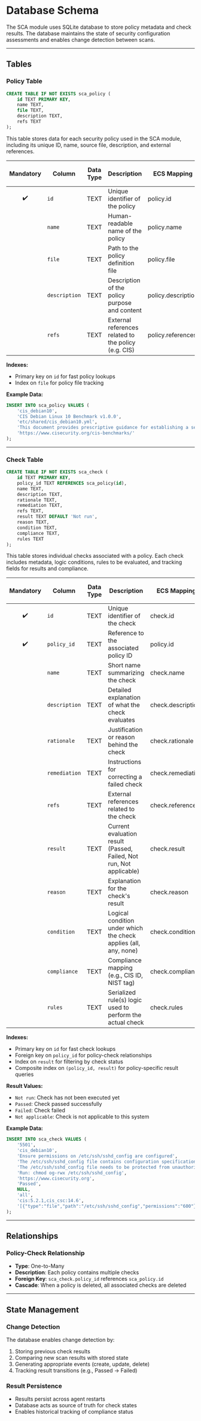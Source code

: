 # Database Schema

The SCA module uses SQLite database to store policy metadata and check results. The database maintains the state of security configuration assessments and enables change detection between scans.

---

## Tables

### Policy Table

```sql
CREATE TABLE IF NOT EXISTS sca_policy (
    id TEXT PRIMARY KEY,
    name TEXT,
    file TEXT,
    description TEXT,
    refs TEXT
);
```

This table stores data for each security policy used in the SCA module, including its unique ID, name, source file, description, and external references.

| Mandatory | Column        | Data Type | Description                                           | ECS Mapping | ECS Data Type |
| :-------: | ------------- | --------- | ----------------------------------------------------- | ----------- | ------------- |
|     ✔️    | `id`          | TEXT      | Unique identifier of the policy                      | policy.id   | keyword       |
|           | `name`        | TEXT      | Human-readable name of the policy                    | policy.name | keyword       |
|           | `file`        | TEXT      | Path to the policy definition file                   | policy.file | keyword       |
|           | `description` | TEXT      | Description of the policy purpose and content        | policy.description | text    |
|           | `refs`        | TEXT      | External references related to the policy (e.g. CIS) | policy.references | keyword  |

**Indexes:**
- Primary key on `id` for fast policy lookups
- Index on `file` for policy file tracking

**Example Data:**
```sql
INSERT INTO sca_policy VALUES (
    'cis_debian10',
    'CIS Debian Linux 10 Benchmark v1.0.0',
    'etc/shared/cis_debian10.yml',
    'This document provides prescriptive guidance for establishing a secure configuration posture for Debian Linux 10',
    'https://www.cisecurity.org/cis-benchmarks/'
);
```

---

### Check Table

```sql
CREATE TABLE IF NOT EXISTS sca_check (
    id TEXT PRIMARY KEY,
    policy_id TEXT REFERENCES sca_policy(id),
    name TEXT,
    description TEXT,
    rationale TEXT,
    remediation TEXT,
    refs TEXT,
    result TEXT DEFAULT 'Not run',
    reason TEXT,
    condition TEXT,
    compliance TEXT,
    rules TEXT
);
```

This table stores individual checks associated with a policy. Each check includes metadata, logic conditions, rules to be evaluated, and tracking fields for results and compliance.

| Mandatory | Column        | Data Type | Description                                                               | ECS Mapping | ECS Data Type |
| :-------: | ------------- | --------- | ------------------------------------------------------------------------- | ----------- | ------------- |
|     ✔️    | `id`          | TEXT      | Unique identifier of the check                                           | check.id    | keyword       |
|     ✔️    | `policy_id`   | TEXT      | Reference to the associated policy ID                                    | policy.id   | keyword       |
|           | `name`        | TEXT      | Short name summarizing the check                                         | check.name  | keyword       |
|           | `description` | TEXT      | Detailed explanation of what the check evaluates                         | check.description | text    |
|           | `rationale`   | TEXT      | Justification or reason behind the check                                 | check.rationale | text      |
|           | `remediation` | TEXT      | Instructions for correcting a failed check                               | check.remediation | text    |
|           | `refs`        | TEXT      | External references related to the check                                 | check.references | keyword  |
|           | `result`      | TEXT      | Current evaluation result (Passed, Failed, Not run, Not applicable)      | check.result | keyword      |
|           | `reason`      | TEXT      | Explanation for the check's result                                       | check.reason | text         |
|           | `condition`   | TEXT      | Logical condition under which the check applies (all, any, none)        | check.condition | keyword    |
|           | `compliance`  | TEXT      | Compliance mapping (e.g., CIS ID, NIST tag)                             | check.compliance | keyword   |
|           | `rules`       | TEXT      | Serialized rule(s) logic used to perform the actual check               | check.rules | text          |

**Indexes:**
- Primary key on `id` for fast check lookups
- Foreign key on `policy_id` for policy-check relationships
- Index on `result` for filtering by check status
- Composite index on `(policy_id, result)` for policy-specific result queries

**Result Values:**
- `Not run`: Check has not been executed yet
- `Passed`: Check passed successfully
- `Failed`: Check failed
- `Not applicable`: Check is not applicable to this system

**Example Data:**
```sql
INSERT INTO sca_check VALUES (
    '5501',
    'cis_debian10',
    'Ensure permissions on /etc/ssh/sshd_config are configured',
    'The /etc/ssh/sshd_config file contains configuration specifications for sshd',
    'The /etc/ssh/sshd_config file needs to be protected from unauthorized changes',
    'Run: chmod og-rwx /etc/ssh/sshd_config',
    'https://www.cisecurity.org',
    'Passed',
    NULL,
    'all',
    'cis:5.2.1,cis_csc:14.6',
    '[{"type":"file","path":"/etc/ssh/sshd_config","permissions":"600"}]'
);
```

---

## Relationships

### Policy-Check Relationship
- **Type**: One-to-Many
- **Description**: Each policy contains multiple checks
- **Foreign Key**: `sca_check.policy_id` references `sca_policy.id`
- **Cascade**: When a policy is deleted, all associated checks are deleted

---

## State Management

### Change Detection
The database enables change detection by:
1. Storing previous check results
2. Comparing new scan results with stored state
3. Generating appropriate events (create, update, delete)
4. Tracking result transitions (e.g., Passed → Failed)

### Result Persistence
- Results persist across agent restarts
- Database acts as source of truth for check states
- Enables historical tracking of compliance status
